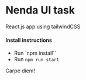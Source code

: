 # Nenda UI task
React.js app using tailwindCSS

#### Install instructions
- Run `npm install``
- Run `npm run start`

Carpe diem!
